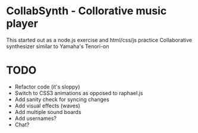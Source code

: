 # CollabSynth - Collorative music player

This started out as a node.js exercise and html/css/js practice
Collaborative synthesizer similar to Yamaha's Tenori-on

# TODO

* Refactor code (it's sloppy)
* Switch to CSS3 animations as opposed to raphael.js
* Add sanity check for syncing changes
* Add visual effects (waves)
* Add multiple sound boards
* Add usernames?
* Chat?